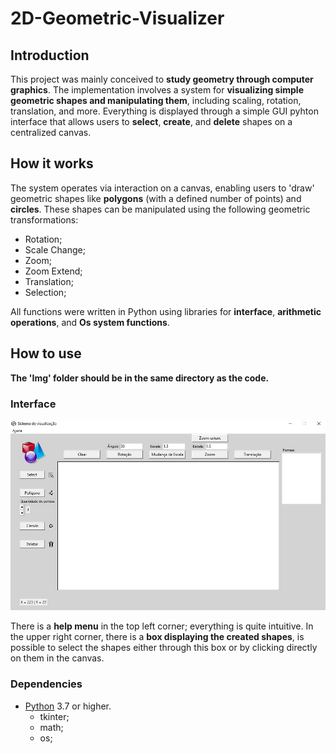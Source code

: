 # 2D-Geometric-Visualizer

## Introduction
This project was mainly conceived to <b>study geometry through computer graphics</b>. The implementation involves a system for <b>visualizing simple geometric shapes and manipulating them</b>, including scaling, rotation, translation, and more. Everything is displayed through a simple GUI pyhton interface that allows users to <b>select</b>, <b>create</b>, and <b>delete</b> shapes on a centralized canvas.

## How it works
The system operates via interaction on a canvas, enabling users to 'draw' geometric shapes like <b>polygons</b> (with a defined number of points) and <b>circles</b>. These shapes can be manipulated using the following geometric transformations:

<ul>
    <li>Rotation;</li>
    <li>Scale Change;</li>
    <li>Zoom;</li>
    <li>Zoom Extend;</li>
    <li>Translation;</li>
    <li>Selection;</li>
</ul>

All functions were written in Python using libraries for <b>interface</b>, <b>arithmetic operations</b>, and <b>Os system functions</b>.

## How to use
<b>The 'Img' folder should be in the same directory as the code.</b>

### Interface
<img src= "https://github.com/Dinista/2D-Geometric-Visualizer/blob/main/Img/Capturar.JPG?raw=true" alt= "interface" width="600px"></img>

There is a <b>help menu</b> in the top left corner; everything is quite intuitive. In the upper right corner, there is a <b>box displaying the created shapes</b>, is possible to select the shapes either through this box or by clicking directly on them in the canvas.

### Dependencies

<ul>
    <li><a href= "https://www.python.org/">Python</a> 3.7 or higher.
      <ul>
        <li>tkinter;</li>
        <li>math;</li>
        <li>os;</li>
      </ul>
    </li>
</ul>

